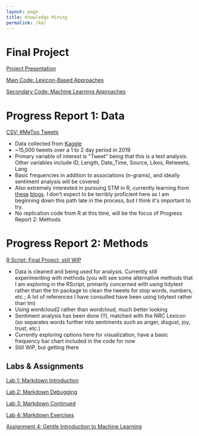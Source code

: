 ```yaml
---
layout: page
title: Knowledge Mining
permalink: /km/
---
```


# Final Project

[Project Presentation](knowledgemining/KMPresentation.pptx)

[Main Code: Lexicon-Based Approaches](knowledgemining/KMProj.R)

[Secondary Code: Machine Learning Approaches](knowledgemining/KMCodeV2.R)

# Progress Report 1: Data

[CSV: #MeToo Tweets](knowledgemining/MeToo_tweets.csv)

- Data collected from [Kaggle](https://www.kaggle.com/mohamadalhasan/metoo-tweets-dataset)
- ~15,000 tweets over a 1 to 2 day period in 2019
- Primary variable of interest is "Tweet" being that this is a text analysis. Other variables include ID, Length, Date_Time, Source, Likes, Retweets, Lang
- Basic frequencies in addition to associations (n-grams), and ideally sentiment analysis will be covered
- Also extremely interested in pursuing STM in R, currently learning from [these](https://juliasilge.com/blog/sherlock-holmes-stm/) [blogs](https://juliasilge.com/blog/evaluating-stm/). I don't expect to be terribly proficient here as I am beginning down this path late in the process, but I think it's important to try. 
- No replication code from R at this time, will be the focus of Progress Report 2: Methods

# Progress Report 2: Methods

[R Script: Final Project, still WIP](knowledgemining/KMProj.R)

- Data is cleaned and being used for analysis. Currently still experimenting with methods (you will see some alternative methods that I am exploring in the RScript, primarily concerned with using tidytext rather than the tm package to clean the tweets for stop words, numbers, etc.; A lot of references I have consulted have been using tidytext rather than tm)
- Using wordcloud2 rather than wordcloud, much better looking
- Sentiment analysis has been done (!!), matched with the NRC Lexicon (so separates words further into sentiments such as anger, disgust, joy, trust, etc.) 
- Currently exploring options here for visualization, have a basic frequency bar chart included in the code for now
- Still WIP, but getting there

## Labs & Assignments

[Lab 1: Markdown Introduction](knowledgemining/Lab01.html)

[Lab 2: Markdown Debugging](knowledgemining/Lab02.html)

[Lab 3: Markdown Continued](knowledgemining/Lab03.html)

[Lab 4: Markdown Exercises](knowledgemining/Lab04.html)

[Assignment 4: Gentle Introduction to Machine Learning](knowledgemining/Assignment04.html)
